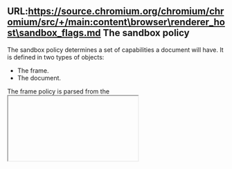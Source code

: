 URL:https://source.chromium.org/chromium/chromium/src/+/main:content\browser\renderer_host\sandbox_flags.md
The sandbox policy
------------------

The sandbox policy determines a set of capabilities a document will have.
It is defined in two types of objects:
- The frame.
- The document.

The frame policy is parsed from the <iframe>’s sandbox attribute.
Example: <iframe sandbox="allow-script allow-origin">

The document policy is parsed from the HTTP Content-Security-Policy header.
Example: Content-Security-Policy: sandbox allow-script allow-origin

On top of that, the sandbox policy is inherited from:
- The frame to its document.
- The document to its children frames.
- The document to its opened windows’s main frame.

The distinction between a frame and a document is important. The document is
replaced after navigations, but the frame stays.

The sandbox policy is bit field. The sandbox flags are defined by:
/services/network/public/mojom/web_sandbox_flags.mojom
Multiple sandbox policy are combined using a bitwise AND in the bitfield. This
way, the policy can only be further restricted.

Specification:
- http://www.whatwg.org/specs/web-apps/current-work/#attr-iframe-sandbox
